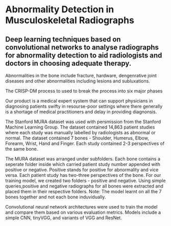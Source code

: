 # Abnormality Detection in Musculoskeletal Radiographs

## Deep learning techniques based on convolutional networks to analyse radiographs for abnormality detection to aid radiologists and doctors in choosing adequate therapy.

Abnormalities in the bone include fracture, hardware, dengenrative joint diseases and other abnormalities including lesions and subluxations.

The CRISP-DM process to used to break the process into six major phases

Our product is a medical expert system that can support physicians in diagnosing patients swifty in resourse-poor settings where there generally is a shortage of medical practitioners and delay in providing diagnonsis. 

The Stanford MURA dataset was used with persmission from the Stanford Machine Learning Group. The dataset contained 14,863 patient studies where each study was manually labelled by radiologists as abnormal or normal. The dataset contained 7 bones - Shoulder, Humerus, Elbow, Forearm, Wrist, Hand and Finger. Each study contained 2-3 perspectives of the same bone.

The MURA dataset was arranged under subfolders. Each bone contains a seperate folder inside which carried patient study number appended with positive or negative. Positive stands for positive for abnormality and vice versa. Each patient study has two-three perspectives of the bone. For our training model, we created two folders - positive and negative. 
Using simple queries,positive and negative radiographs for all bones were extracted and placed them in their respective folders. 
Note: The model learnt on all the 7 bones together and not each bone induvidually.

Convolutional neural network architectures were used to train the model and compare them based on various evaluation metrics. 
Models include a simple CNN, tinyVGG, and variants of VGG and ResNet.







